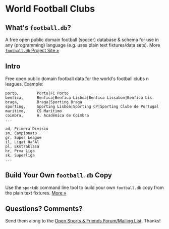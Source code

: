 # World Football Clubs

## What's `football.db`?

A free open public domain football (soccer) database & schema
for use in any (programming) language
(e.g. uses plain text fixtures/data sets).
More [`football.db` Project Site »](http://openfootball.github.io)

## Intro

Free open public domain football data for the world's football clubs n
leagues. Example:

~~~
porto,        Porto|FC Porto
benfica,      Benfica|Benfica Lisboa|Benfica Lissabon|Benfica Lis.
braga,        Braga|Sporting Braga
sporting,     Sporting Lisboa|Sporting CP|Sporting Clube de Portugal
maritimo,     CS Marítimo
coimbra,      A. Académica de Coimbra
...
~~~

~~~
ad, Primera Divisió
sm, Campionato
gr, Super League
il, Ligat Ha'Al
pl, Ekstraklasa
hr, Prva Liga
sk, Superliga
...
~~~

## Build Your Own `football.db` Copy

Use the `sportdb` command line tool to build your own `football.db` copy
from the plain text fixtures. [More »](http://openfootball.github.io/build.html)


## Questions? Comments?

Send them along to the
[Open Sports & Friends Forum/Mailing List](http://groups.google.com/group/opensport).
Thanks!
